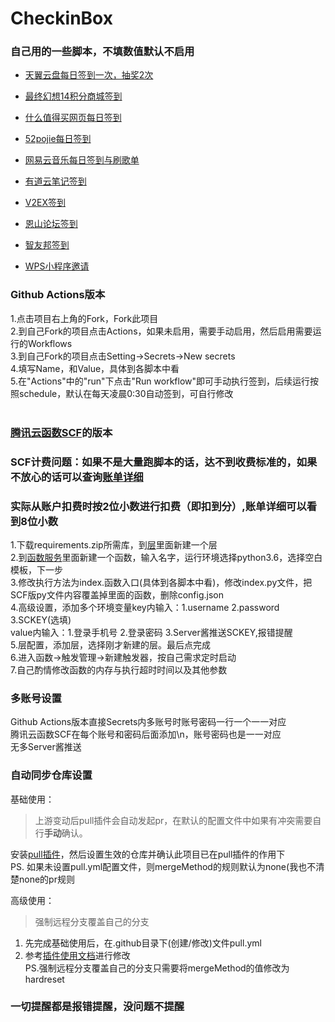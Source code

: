 # CheckinBox
### 自己用的一些脚本，不填数值默认不启用<br>
- [天翼云盘每日签到一次，抽奖2次](https://github.com/mengshouer/CheckinBox/tree/master/Cloud189Checkin)

- [最终幻想14积分商城签到](https://github.com/mengshouer/CheckinBox/tree/master/FF14Checkin)

- [什么值得买网页每日签到](https://github.com/mengshouer/CheckinBox/tree/master/smzdmCheckin)

- [52pojie每日签到](https://github.com/mengshouer/CheckinBox/tree/master/Checkin52pj)

- [网易云音乐每日签到与刷歌单](https://github.com/mengshouer/CheckinBox/tree/master/NetEase_Music_daily)

- [有道云笔记签到](https://github.com/mengshouer/CheckinBox/tree/master/NoteyoudaoCheckin)

- [V2EX签到](https://github.com/mengshouer/CheckinBox/tree/master/V2EX)

- [恩山论坛签到](https://github.com/mengshouer/CheckinBox/tree/master/Enshan)

- [智友邦签到](https://github.com/mengshouer/CheckinBox/tree/master/Zhiyou)

- [WPS小程序邀请](https://github.com/mengshouer/CheckinBox/tree/master/WPS)


### Github Actions版本<br>
1.点击项目右上角的Fork，Fork此项目<br>
2.到自己Fork的项目点击Actions，如果未启用，需要手动启用，然后启用需要运行的Workflows
<br>
3.到自己Fork的项目点击Setting→Secrets→New secrets<br>
4.填写Name，和Value，具体到各脚本中看<br>
5.在"Actions"中的"run"下点击"Run workflow"即可手动执行签到，后续运行按照schedule，默认在每天凌晨0:30自动签到，可自行修改<br>
<br>
### [腾讯云函数SCF](https://console.cloud.tencent.com/scf/index)的版本<br>
### SCF计费问题：如果不是大量跑脚本的话，达不到收费标准的，如果不放心的话可以查询[账单详细](https://console.cloud.tencent.com/expense/bill/summary?businessCode=p_scf)<br>
### 实际从账户扣费时按2位小数进行扣费（即扣到分）,账单详细可以看到8位小数<br>
1.下载requirements.zip所需库，到[层](https://console.cloud.tencent.com/scf/layer)里面新建一个层<br>
2.到[函数服务](https://console.cloud.tencent.com/scf/list)里面新建一个函数，输入名字，运行环境选择python3.6，选择空白模板，下一步<br>
3.修改执行方法为index.函数入口(具体到各脚本中看)，修改index.py文件，把SCF版py文件内容覆盖掉里面的函数，删除config.json<br>
4.高级设置，添加多个环境变量key内输入：1.username 2.password 3.SCKEY(选填)<br>
value内输入：1.登录手机号 2.登录密码 3.Server酱推送SCKEY,报错提醒<br>
5.层配置，添加层，选择刚才新建的层。最后点完成<br>
6.进入函数→触发管理→新建触发器，按自己需求定时启动<br>
7.自己酌情修改函数的内存与执行超时时间以及其他参数<br>

### 多账号设置<br>
Github Actions版本直接Secrets内多账号时账号密码一行一个一一对应<br>
腾讯云函数SCF在每个账号和密码后面添加\n，账号密码也是一一对应<br>
无多Server酱推送<br>

### 自动同步仓库设置<br>
基础使用：<br>
> 上游变动后pull插件会自动发起pr，在默认的配置文件中如果有冲突需要自行**手动**确认。<br>

安装[pull插件](https://github.com/apps/pull)，然后设置生效的仓库并确认此项目已在pull插件的作用下<br>
PS. 如果未设置pull.yml配置文件，则mergeMethod的规则默认为none(我也不清楚none的pr规则<br>

高级使用：<br>
> 强制远程分支覆盖自己的分支<br>

1. 先完成基础使用后，在.github目录下(创建/修改)文件pull.yml<br>
2. 参考[插件使用文档](https://github.com/wei/pull#advanced-setup-with-config)进行修改<br>
PS.强制远程分支覆盖自己的分支只需要将mergeMethod的值修改为hardreset


### 一切提醒都是报错提醒，没问题不提醒
